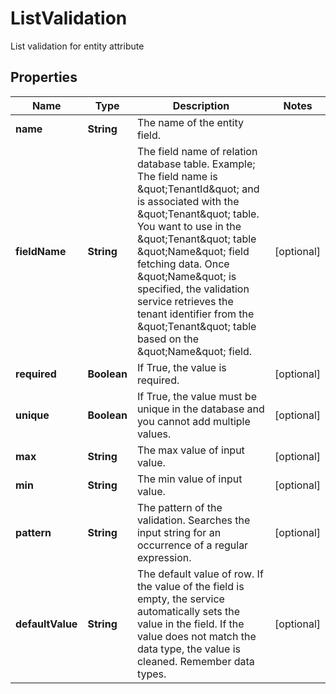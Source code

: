 

# ListValidation

List validation for entity attribute

## Properties

| Name | Type | Description | Notes |
|------------ | ------------- | ------------- | -------------|
|**name** | **String** | The name of the entity field. |  |
|**fieldName** | **String** | The field name of relation database table.  Example;  The field name is &amp;quot;TenantId&amp;quot; and is associated with the &amp;quot;Tenant&amp;quot; table. You want to use in the &amp;quot;Tenant&amp;quot; table &amp;quot;Name&amp;quot; field fetching data. Once &amp;quot;Name&amp;quot; is specified, the validation service retrieves the tenant identifier from the &amp;quot;Tenant&amp;quot; table based on the &amp;quot;Name&amp;quot; field. |  [optional] |
|**required** | **Boolean** | If True, the value is required. |  [optional] |
|**unique** | **Boolean** | If True, the value must be unique in the database and you cannot add multiple values. |  [optional] |
|**max** | **String** | The max value of input value. |  [optional] |
|**min** | **String** | The min value of input value. |  [optional] |
|**pattern** | **String** | The pattern of the validation. Searches the input string for an occurrence of a regular expression. |  [optional] |
|**defaultValue** | **String** | The default value of row. If the value of the field is empty, the service automatically sets the value in the field. If the value does not match the data type, the value is cleaned. Remember data types. |  [optional] |



